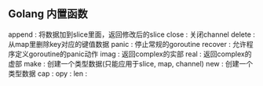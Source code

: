 ## Golang 内置函数

append 	: 将数据加到slice里面，返回修改后的slice
close 	: 关闭channel
delete 	: 从map里删除key对应的键值数据
panic 	: 停止常规的goroutine
recover	: 允许程序定义goroutine的panic动作
imag		: 返回complex的实部
real		: 返回complex的虚部
make		: 创建一个类型数据(只能应用于slice, map, channel)
new		  : 创建一个类型数据
cap		  :
opy		  :
len		  :
